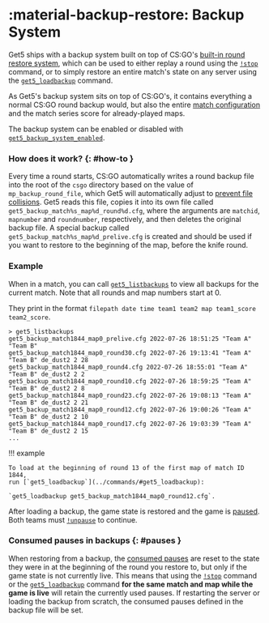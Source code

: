 # :material-backup-restore: Backup System

Get5 ships with a backup system built on top of
CS:GO's [built-in round restore system](https://totalcsgo.com/command/mpbackuprestoreloadfile), which can be used to
either replay a round using the [`!stop`](../commands/#stop) command, or to simply restore an entire match's state on
any server using the [`get5_loadbackup`](../commands/#get5_loadbackup) command.

As Get5's backup system sits on top of CS:GO's, it contains everything a normal CS:GO round backup would, but also
the entire [match configuration](../match_schema) and the match series score for already-played maps.

The backup system can be enabled or disabled
with [`get5_backup_system_enabled`](../configuration/#get5_backup_system_enabled).

### How does it work? {: #how-to }

Every time a round starts, CS:GO automatically writes a round backup file into the root of the `csgo` directory based on
the value of `mp_backup_round_file`, which Get5 will automatically adjust
to [prevent file collisions](../configuration/#get5_server_id). Get5 reads this file, copies it into its
own file called `get5_backup_match%s_map%d_round%d.cfg`, where the arguments are `matchid`, `mapnumber`
and `roundnumber`, respectively, and then deletes the original backup file. A special backup
called `get5_backup_match%s_map%d_prelive.cfg` is created and should be used if you want to restore to the beginning of
the map, before the knife round.

### Example

When in a match, you can call [`get5_listbackups`](../commands/#get5_listbackups) to view all backups for the current
match. Note that all rounds and map numbers start at 0.

They print in the format `filepath date time team1 team2 map team1_score team2_score`.

```
> get5_listbackups
get5_backup_match1844_map0_prelive.cfg 2022-07-26 18:51:25 "Team A" "Team B"
get5_backup_match1844_map0_round30.cfg 2022-07-26 19:13:41 "Team A" "Team B" de_dust2 2 28
get5_backup_match1844_map0_round4.cfg 2022-07-26 18:55:01 "Team A" "Team B" de_dust2 2 2
get5_backup_match1844_map0_round10.cfg 2022-07-26 18:59:25 "Team A" "Team B" de_dust2 2 8
get5_backup_match1844_map0_round23.cfg 2022-07-26 19:08:13 "Team A" "Team B" de_dust2 2 21
get5_backup_match1844_map0_round12.cfg 2022-07-26 19:00:26 "Team A" "Team B" de_dust2 2 10
get5_backup_match1844_map0_round17.cfg 2022-07-26 19:03:39 "Team A" "Team B" de_dust2 2 15
...
```

!!! example

    To load at the beginning of round 13 of the first map of match ID 1844,
    run [`get5_loadbackup`](../commands/#get5_loadbackup):

    `get5_loadbackup get5_backup_match1844_map0_round12.cfg`.

After loading a backup, the game state is restored and the game is [paused](../pausing/#backup). Both teams
must [`!unpause`](../commands/#unpause) to continue.

### Consumed pauses in backups {: #pauses }

When restoring from a backup, the [consumed pauses](pausing.md) are reset to the state they were in at the beginning
of the round you restore to, but only if the game state is not currently live. This means that using
the [`!stop`](../commands/#stop) command or the [`get5_loadbackup`](../commands/#get5_loadbackup) command **for the same
match and map while the game is live** will retain the currently used pauses. If restarting the server or loading the
backup from scratch, the consumed pauses defined in the backup file will be set.
